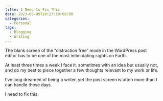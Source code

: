 ```yaml
---
title: I Need to Fix This
date: 2023-06-09T10:27:18+00:00
categories:
  - Personal
tags:
  - Blogging
  - Writing
---
```


The blank screen of the “distraction free” mode in the WordPress post editor has to be one of the most intimidating sights on Earth.

At least three times a week I face it, sometimes with an idea but usually not, and do my best to piece together a few thoughts relevant to my work or life.

I’ve long dreamed of being a writer, yet the post screen is often more than I can handle these days.

I need to fix this.